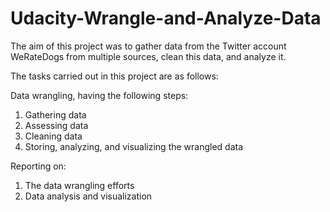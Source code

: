 # Udacity-Wrangle-and-Analyze-Data

The aim of this project was to gather data from the Twitter account WeRateDogs from multiple sources, clean this data, and analyze it.

The tasks carried out in this project are as follows:

Data wrangling, having the following steps:
1. Gathering data 
2. Assessing data
3. Cleaning data
4. Storing, analyzing, and visualizing the wrangled data

Reporting on:
1. The data wrangling efforts
2. Data analysis and visualization
